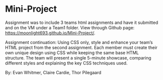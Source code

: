 # Mini-Project 
Assignment was to include 3 teams html assignments and have it submitted and on the VM under a Team1 folder.
View through Github page: https://moonlight693.github.io/Mini-Project/.
<ul></ul>
Assignment continuation: Using CSS only, style and enhance your team’s HTML project from the second assignment. Each member must create their own unique design using CSS while keeping the same base HTML structure. The team will present a single 5-minute showcase, comparing different styles and explaining the key CSS techniques used.
<ul></ul>
By: Evan Whitmer, Claire Cardie, Thor Pilegaard